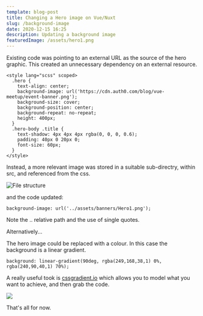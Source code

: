 ```yaml
---
template: blog-post
title: Changing a Hero image on Vue/Nuxt
slug: /background-image
date: 2020-12-15 16:25
description: Updating a background image
featuredImage: /assets/hero1.png
---
```

Existing code was pointing to an external URL as the source of the hero graphic. This created an unnecessary dependency on an external resource.

```
<style lang="scss" scoped>
  .hero {    
    text-align: center;
    background-image: url('https://cdn.auth0.com/blog/vue-meetup/event-banner.png');
    background-size: cover;
    background-position: center;
    background-repeat: no-repeat;
    height: 400px;
  }
  .hero-body .title {
    text-shadow: 4px 4px 4px rgba(0, 0, 0, 0.6);
    padding: 40px 0 20px 0;
    font-size: 60px;
  }
</style>

```

Instead, a more relevant image was stored in a suitable sub-directry, within src, and referenced from the css.

![File structure](/assets/screenshot-2020-12-15-at-16.35.17.png "File structure")

and the code updated:

```
background-image: url('../assets/banners/Hero1.png');
```

Note the .. relative path and the use of single quotes.



Alternatively...

The hero image could be replaced with a colour. In this case the background is a linear gradient.

```
background: linear-gradient(90deg, rgba(249,168,38,1) 0%, rgba(240,90,40,1) 70%);
```

A really useful took is [cssgradient.io](https://cssgradient.io/) which allows you to model what you want to achieve, and then grab the code.

![](/assets/screenshot-2020-12-15-at-16.47.03.png)

That's all for now.